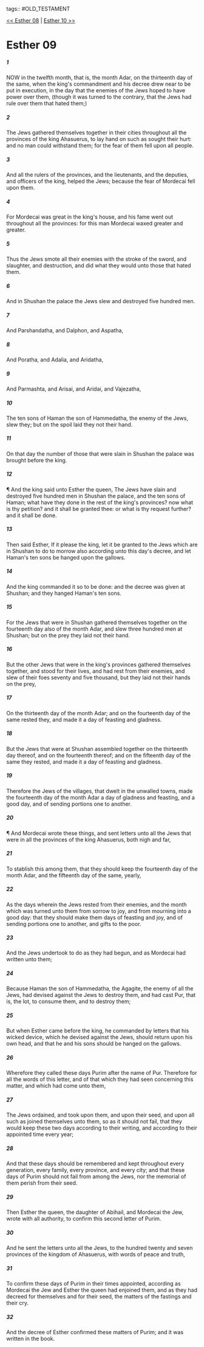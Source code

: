tags:: #OLD_TESTAMENT

[<< Esther 08](OLD_TESTAMENT/17_Esther/Esther_08.md) | [Esther 10 >>](OLD_TESTAMENT/17_Esther/Esther_10.md)

# Esther 09

##### 1

NOW in the twelfth month, that is, the month Adar, on the thirteenth day of the same, when the king's commandment and his decree drew near to be put in execution, in the day that the enemies of the Jews hoped to have power over them, (though it was turned to the contrary, that the Jews had rule over them that hated them;)

##### 2

The Jews gathered themselves together in their cities throughout all the provinces of the king Ahasuerus, to lay hand on such as sought their hurt: and no man could withstand them; for the fear of them fell upon all people.

##### 3

And all the rulers of the provinces, and the lieutenants, and the deputies, and officers of the king, helped the Jews; because the fear of Mordecai fell upon them.

##### 4

For Mordecai was great in the king's house, and his fame went out throughout all the provinces: for this man Mordecai waxed greater and greater.

##### 5

Thus the Jews smote all their enemies with the stroke of the sword, and slaughter, and destruction, and did what they would unto those that hated them.

##### 6

And in Shushan the palace the Jews slew and destroyed five hundred men.

##### 7

And Parshandatha, and Dalphon, and Aspatha,

##### 8

And Poratha, and Adalia, and Aridatha,

##### 9

And Parmashta, and Arisai, and Aridai, and Vajezatha,

##### 10

The ten sons of Haman the son of Hammedatha, the enemy of the Jews, slew they; but on the spoil laid they not their hand.

##### 11

On that day the number of those that were slain in Shushan the palace was brought before the king.

##### 12

¶ And the king said unto Esther the queen, The Jews have slain and destroyed five hundred men in Shushan the palace, and the ten sons of Haman; what have they done in the rest of the king's provinces? now what is thy petition? and it shall be granted thee: or what is thy request further? and it shall be done.

##### 13

Then said Esther, If it please the king, let it be granted to the Jews which are in Shushan to do to morrow also according unto this day's decree, and let Haman's ten sons be hanged upon the gallows.

##### 14

And the king commanded it so to be done: and the decree was given at Shushan; and they hanged Haman's ten sons.

##### 15

For the Jews that were in Shushan gathered themselves together on the fourteenth day also of the month Adar, and slew three hundred men at Shushan; but on the prey they laid not their hand.

##### 16

But the other Jews that were in the king's provinces gathered themselves together, and stood for their lives, and had rest from their enemies, and slew of their foes seventy and five thousand, but they laid not their hands on the prey,

##### 17

On the thirteenth day of the month Adar; and on the fourteenth day of the same rested they, and made it a day of feasting and gladness.

##### 18

But the Jews that were at Shushan assembled together on the thirteenth day thereof, and on the fourteenth thereof; and on the fifteenth day of the same they rested, and made it a day of feasting and gladness.

##### 19

Therefore the Jews of the villages, that dwelt in the unwalled towns, made the fourteenth day of the month Adar a day of gladness and feasting, and a good day, and of sending portions one to another.

##### 20

¶ And Mordecai wrote these things, and sent letters unto all the Jews that were in all the provinces of the king Ahasuerus, both nigh and far,

##### 21

To stablish this among them, that they should keep the fourteenth day of the month Adar, and the fifteenth day of the same, yearly,

##### 22

As the days wherein the Jews rested from their enemies, and the month which was turned unto them from sorrow to joy, and from mourning into a good day: that they should make them days of feasting and joy, and of sending portions one to another, and gifts to the poor.

##### 23

And the Jews undertook to do as they had begun, and as Mordecai had written unto them;

##### 24

Because Haman the son of Hammedatha, the Agagite, the enemy of all the Jews, had devised against the Jews to destroy them, and had cast Pur, that is, the lot, to consume them, and to destroy them;

##### 25

But when Esther came before the king, he commanded by letters that his wicked device, which he devised against the Jews, should return upon his own head, and that he and his sons should be hanged on the gallows.

##### 26

Wherefore they called these days Purim after the name of Pur. Therefore for all the words of this letter, and of that which they had seen concerning this matter, and which had come unto them,

##### 27

The Jews ordained, and took upon them, and upon their seed, and upon all such as joined themselves unto them, so as it should not fail, that they would keep these two days according to their writing, and according to their appointed time every year;

##### 28

And that these days should be remembered and kept throughout every generation, every family, every province, and every city; and that these days of Purim should not fail from among the Jews, nor the memorial of them perish from their seed.

##### 29

Then Esther the queen, the daughter of Abihail, and Mordecai the Jew, wrote with all authority, to confirm this second letter of Purim.

##### 30

And he sent the letters unto all the Jews, to the hundred twenty and seven provinces of the kingdom of Ahasuerus, with words of peace and truth,

##### 31

To confirm these days of Purim in their times appointed, according as Mordecai the Jew and Esther the queen had enjoined them, and as they had decreed for themselves and for their seed, the matters of the fastings and their cry.

##### 32

And the decree of Esther confirmed these matters of Purim; and it was written in the book.
